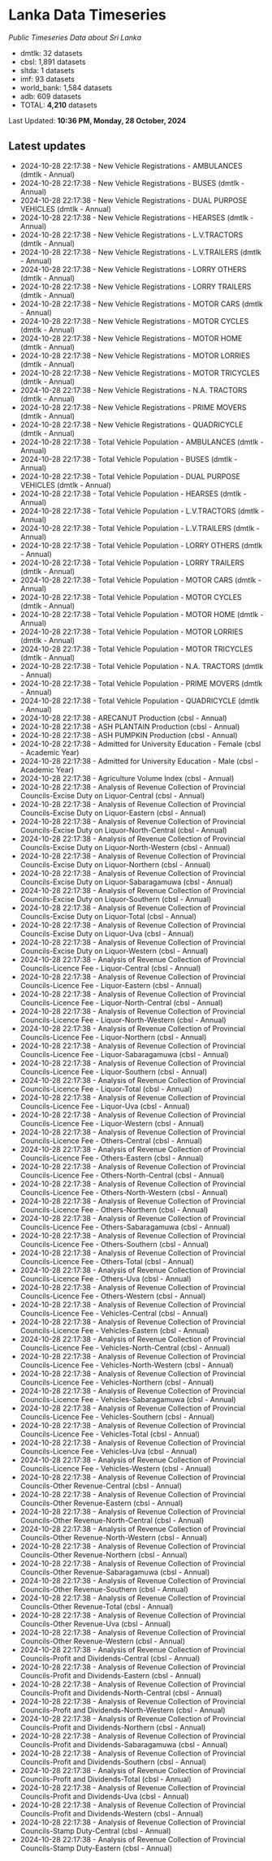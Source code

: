 # Lanka Data Timeseries
*Public Timeseries Data about Sri Lanka*

* dmtlk: 32 datasets
* cbsl: 1,891 datasets
* sltda: 1 datasets
* imf: 93 datasets
* world_bank: 1,584 datasets
* adb: 609 datasets
* TOTAL: **4,210** datasets

Last Updated: **10:36 PM, Monday, 28 October, 2024**

## Latest updates

* 2024-10-28 22:17:38 - New Vehicle Registrations - AMBULANCES (dmtlk - Annual)
* 2024-10-28 22:17:38 - New Vehicle Registrations - BUSES (dmtlk - Annual)
* 2024-10-28 22:17:38 - New Vehicle Registrations - DUAL PURPOSE VEHICLES (dmtlk - Annual)
* 2024-10-28 22:17:38 - New Vehicle Registrations - HEARSES (dmtlk - Annual)
* 2024-10-28 22:17:38 - New Vehicle Registrations - L.V.TRACTORS (dmtlk - Annual)
* 2024-10-28 22:17:38 - New Vehicle Registrations - L.V.TRAILERS (dmtlk - Annual)
* 2024-10-28 22:17:38 - New Vehicle Registrations - LORRY OTHERS (dmtlk - Annual)
* 2024-10-28 22:17:38 - New Vehicle Registrations - LORRY TRAILERS (dmtlk - Annual)
* 2024-10-28 22:17:38 - New Vehicle Registrations - MOTOR CARS (dmtlk - Annual)
* 2024-10-28 22:17:38 - New Vehicle Registrations - MOTOR CYCLES (dmtlk - Annual)
* 2024-10-28 22:17:38 - New Vehicle Registrations - MOTOR HOME (dmtlk - Annual)
* 2024-10-28 22:17:38 - New Vehicle Registrations - MOTOR LORRIES (dmtlk - Annual)
* 2024-10-28 22:17:38 - New Vehicle Registrations - MOTOR TRICYCLES (dmtlk - Annual)
* 2024-10-28 22:17:38 - New Vehicle Registrations - N.A. TRACTORS (dmtlk - Annual)
* 2024-10-28 22:17:38 - New Vehicle Registrations - PRIME MOVERS (dmtlk - Annual)
* 2024-10-28 22:17:38 - New Vehicle Registrations - QUADRICYCLE (dmtlk - Annual)
* 2024-10-28 22:17:38 - Total Vehicle Population - AMBULANCES (dmtlk - Annual)
* 2024-10-28 22:17:38 - Total Vehicle Population - BUSES (dmtlk - Annual)
* 2024-10-28 22:17:38 - Total Vehicle Population - DUAL PURPOSE VEHICLES (dmtlk - Annual)
* 2024-10-28 22:17:38 - Total Vehicle Population - HEARSES (dmtlk - Annual)
* 2024-10-28 22:17:38 - Total Vehicle Population - L.V.TRACTORS (dmtlk - Annual)
* 2024-10-28 22:17:38 - Total Vehicle Population - L.V.TRAILERS (dmtlk - Annual)
* 2024-10-28 22:17:38 - Total Vehicle Population - LORRY OTHERS (dmtlk - Annual)
* 2024-10-28 22:17:38 - Total Vehicle Population - LORRY TRAILERS (dmtlk - Annual)
* 2024-10-28 22:17:38 - Total Vehicle Population - MOTOR CARS (dmtlk - Annual)
* 2024-10-28 22:17:38 - Total Vehicle Population - MOTOR CYCLES (dmtlk - Annual)
* 2024-10-28 22:17:38 - Total Vehicle Population - MOTOR HOME (dmtlk - Annual)
* 2024-10-28 22:17:38 - Total Vehicle Population - MOTOR LORRIES (dmtlk - Annual)
* 2024-10-28 22:17:38 - Total Vehicle Population - MOTOR TRICYCLES (dmtlk - Annual)
* 2024-10-28 22:17:38 - Total Vehicle Population - N.A. TRACTORS (dmtlk - Annual)
* 2024-10-28 22:17:38 - Total Vehicle Population - PRIME MOVERS (dmtlk - Annual)
* 2024-10-28 22:17:38 - Total Vehicle Population - QUADRICYCLE (dmtlk - Annual)
* 2024-10-28 22:17:38 - ARECANUT Production (cbsl - Annual)
* 2024-10-28 22:17:38 - ASH PLANTAIN Production (cbsl - Annual)
* 2024-10-28 22:17:38 - ASH PUMPKIN Production (cbsl - Annual)
* 2024-10-28 22:17:38 - Admitted for University Education - Female (cbsl - Academic Year)
* 2024-10-28 22:17:38 - Admitted for University Education - Male (cbsl - Academic Year)
* 2024-10-28 22:17:38 - Agriculture Volume Index (cbsl - Annual)
* 2024-10-28 22:17:38 - Analysis of Revenue Collection of Provincial Councils-Excise Duty on Liquor-Central (cbsl - Annual)
* 2024-10-28 22:17:38 - Analysis of Revenue Collection of Provincial Councils-Excise Duty on Liquor-Eastern (cbsl - Annual)
* 2024-10-28 22:17:38 - Analysis of Revenue Collection of Provincial Councils-Excise Duty on Liquor-North-Central (cbsl - Annual)
* 2024-10-28 22:17:38 - Analysis of Revenue Collection of Provincial Councils-Excise Duty on Liquor-North-Western (cbsl - Annual)
* 2024-10-28 22:17:38 - Analysis of Revenue Collection of Provincial Councils-Excise Duty on Liquor-Northern (cbsl - Annual)
* 2024-10-28 22:17:38 - Analysis of Revenue Collection of Provincial Councils-Excise Duty on Liquor-Sabaragamuwa (cbsl - Annual)
* 2024-10-28 22:17:38 - Analysis of Revenue Collection of Provincial Councils-Excise Duty on Liquor-Southern (cbsl - Annual)
* 2024-10-28 22:17:38 - Analysis of Revenue Collection of Provincial Councils-Excise Duty on Liquor-Total (cbsl - Annual)
* 2024-10-28 22:17:38 - Analysis of Revenue Collection of Provincial Councils-Excise Duty on Liquor-Uva (cbsl - Annual)
* 2024-10-28 22:17:38 - Analysis of Revenue Collection of Provincial Councils-Excise Duty on Liquor-Western (cbsl - Annual)
* 2024-10-28 22:17:38 - Analysis of Revenue Collection of Provincial Councils-Licence Fee - Liquor-Central (cbsl - Annual)
* 2024-10-28 22:17:38 - Analysis of Revenue Collection of Provincial Councils-Licence Fee - Liquor-Eastern (cbsl - Annual)
* 2024-10-28 22:17:38 - Analysis of Revenue Collection of Provincial Councils-Licence Fee - Liquor-North-Central (cbsl - Annual)
* 2024-10-28 22:17:38 - Analysis of Revenue Collection of Provincial Councils-Licence Fee - Liquor-North-Western (cbsl - Annual)
* 2024-10-28 22:17:38 - Analysis of Revenue Collection of Provincial Councils-Licence Fee - Liquor-Northern (cbsl - Annual)
* 2024-10-28 22:17:38 - Analysis of Revenue Collection of Provincial Councils-Licence Fee - Liquor-Sabaragamuwa (cbsl - Annual)
* 2024-10-28 22:17:38 - Analysis of Revenue Collection of Provincial Councils-Licence Fee - Liquor-Southern (cbsl - Annual)
* 2024-10-28 22:17:38 - Analysis of Revenue Collection of Provincial Councils-Licence Fee - Liquor-Total (cbsl - Annual)
* 2024-10-28 22:17:38 - Analysis of Revenue Collection of Provincial Councils-Licence Fee - Liquor-Uva (cbsl - Annual)
* 2024-10-28 22:17:38 - Analysis of Revenue Collection of Provincial Councils-Licence Fee - Liquor-Western (cbsl - Annual)
* 2024-10-28 22:17:38 - Analysis of Revenue Collection of Provincial Councils-Licence Fee - Others-Central (cbsl - Annual)
* 2024-10-28 22:17:38 - Analysis of Revenue Collection of Provincial Councils-Licence Fee - Others-Eastern (cbsl - Annual)
* 2024-10-28 22:17:38 - Analysis of Revenue Collection of Provincial Councils-Licence Fee - Others-North-Central (cbsl - Annual)
* 2024-10-28 22:17:38 - Analysis of Revenue Collection of Provincial Councils-Licence Fee - Others-North-Western (cbsl - Annual)
* 2024-10-28 22:17:38 - Analysis of Revenue Collection of Provincial Councils-Licence Fee - Others-Northern (cbsl - Annual)
* 2024-10-28 22:17:38 - Analysis of Revenue Collection of Provincial Councils-Licence Fee - Others-Sabaragamuwa (cbsl - Annual)
* 2024-10-28 22:17:38 - Analysis of Revenue Collection of Provincial Councils-Licence Fee - Others-Southern (cbsl - Annual)
* 2024-10-28 22:17:38 - Analysis of Revenue Collection of Provincial Councils-Licence Fee - Others-Total (cbsl - Annual)
* 2024-10-28 22:17:38 - Analysis of Revenue Collection of Provincial Councils-Licence Fee - Others-Uva (cbsl - Annual)
* 2024-10-28 22:17:38 - Analysis of Revenue Collection of Provincial Councils-Licence Fee - Others-Western (cbsl - Annual)
* 2024-10-28 22:17:38 - Analysis of Revenue Collection of Provincial Councils-Licence Fee - Vehicles-Central (cbsl - Annual)
* 2024-10-28 22:17:38 - Analysis of Revenue Collection of Provincial Councils-Licence Fee - Vehicles-Eastern (cbsl - Annual)
* 2024-10-28 22:17:38 - Analysis of Revenue Collection of Provincial Councils-Licence Fee - Vehicles-North-Central (cbsl - Annual)
* 2024-10-28 22:17:38 - Analysis of Revenue Collection of Provincial Councils-Licence Fee - Vehicles-North-Western (cbsl - Annual)
* 2024-10-28 22:17:38 - Analysis of Revenue Collection of Provincial Councils-Licence Fee - Vehicles-Northern (cbsl - Annual)
* 2024-10-28 22:17:38 - Analysis of Revenue Collection of Provincial Councils-Licence Fee - Vehicles-Sabaragamuwa (cbsl - Annual)
* 2024-10-28 22:17:38 - Analysis of Revenue Collection of Provincial Councils-Licence Fee - Vehicles-Southern (cbsl - Annual)
* 2024-10-28 22:17:38 - Analysis of Revenue Collection of Provincial Councils-Licence Fee - Vehicles-Total (cbsl - Annual)
* 2024-10-28 22:17:38 - Analysis of Revenue Collection of Provincial Councils-Licence Fee - Vehicles-Uva (cbsl - Annual)
* 2024-10-28 22:17:38 - Analysis of Revenue Collection of Provincial Councils-Licence Fee - Vehicles-Western (cbsl - Annual)
* 2024-10-28 22:17:38 - Analysis of Revenue Collection of Provincial Councils-Other Revenue-Central (cbsl - Annual)
* 2024-10-28 22:17:38 - Analysis of Revenue Collection of Provincial Councils-Other Revenue-Eastern (cbsl - Annual)
* 2024-10-28 22:17:38 - Analysis of Revenue Collection of Provincial Councils-Other Revenue-North-Central (cbsl - Annual)
* 2024-10-28 22:17:38 - Analysis of Revenue Collection of Provincial Councils-Other Revenue-North-Western (cbsl - Annual)
* 2024-10-28 22:17:38 - Analysis of Revenue Collection of Provincial Councils-Other Revenue-Northern (cbsl - Annual)
* 2024-10-28 22:17:38 - Analysis of Revenue Collection of Provincial Councils-Other Revenue-Sabaragamuwa (cbsl - Annual)
* 2024-10-28 22:17:38 - Analysis of Revenue Collection of Provincial Councils-Other Revenue-Southern (cbsl - Annual)
* 2024-10-28 22:17:38 - Analysis of Revenue Collection of Provincial Councils-Other Revenue-Total (cbsl - Annual)
* 2024-10-28 22:17:38 - Analysis of Revenue Collection of Provincial Councils-Other Revenue-Uva (cbsl - Annual)
* 2024-10-28 22:17:38 - Analysis of Revenue Collection of Provincial Councils-Other Revenue-Western (cbsl - Annual)
* 2024-10-28 22:17:38 - Analysis of Revenue Collection of Provincial Councils-Profit and Dividends-Central (cbsl - Annual)
* 2024-10-28 22:17:38 - Analysis of Revenue Collection of Provincial Councils-Profit and Dividends-Eastern (cbsl - Annual)
* 2024-10-28 22:17:38 - Analysis of Revenue Collection of Provincial Councils-Profit and Dividends-North-Central (cbsl - Annual)
* 2024-10-28 22:17:38 - Analysis of Revenue Collection of Provincial Councils-Profit and Dividends-North-Western (cbsl - Annual)
* 2024-10-28 22:17:38 - Analysis of Revenue Collection of Provincial Councils-Profit and Dividends-Northern (cbsl - Annual)
* 2024-10-28 22:17:38 - Analysis of Revenue Collection of Provincial Councils-Profit and Dividends-Sabaragamuwa (cbsl - Annual)
* 2024-10-28 22:17:38 - Analysis of Revenue Collection of Provincial Councils-Profit and Dividends-Southern (cbsl - Annual)
* 2024-10-28 22:17:38 - Analysis of Revenue Collection of Provincial Councils-Profit and Dividends-Total (cbsl - Annual)
* 2024-10-28 22:17:38 - Analysis of Revenue Collection of Provincial Councils-Profit and Dividends-Uva (cbsl - Annual)
* 2024-10-28 22:17:38 - Analysis of Revenue Collection of Provincial Councils-Profit and Dividends-Western (cbsl - Annual)
* 2024-10-28 22:17:38 - Analysis of Revenue Collection of Provincial Councils-Stamp Duty-Central (cbsl - Annual)
* 2024-10-28 22:17:38 - Analysis of Revenue Collection of Provincial Councils-Stamp Duty-Eastern (cbsl - Annual)
